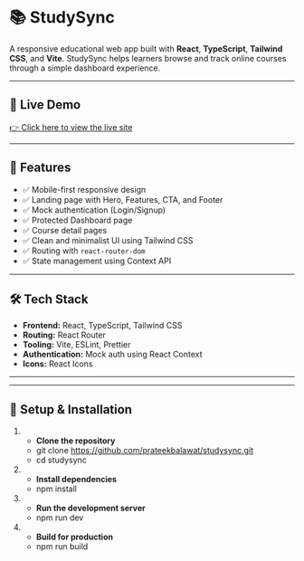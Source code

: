 # 📚 StudySync

A responsive educational web app built with **React**, **TypeScript**, **Tailwind CSS**, and **Vite**. StudySync helps learners browse and track online courses through a simple dashboard experience.

---

## 🚀 Live Demo

[👉 Click here to view the live site](https://studysync-kappa-nine.vercel.app/)

---

## 📌 Features

- ✅ Mobile-first responsive design
- ✅ Landing page with Hero, Features, CTA, and Footer
- ✅ Mock authentication (Login/Signup)
- ✅ Protected Dashboard page
- ✅ Course detail pages
- ✅ Clean and minimalist UI using Tailwind CSS
- ✅ Routing with `react-router-dom`
- ✅ State management using Context API

---

## 🛠 Tech Stack

- **Frontend:** React, TypeScript, Tailwind CSS
- **Routing:** React Router
- **Tooling:** Vite, ESLint, Prettier
- **Authentication:** Mock auth using React Context
- **Icons:** React Icons

---

---

## 🔄 Setup & Installation

1. - **Clone the repository**
   - git clone https://github.com/prateekbalawat/studysync.git
   - cd studysync

2. - **Install dependencies**
   - npm install

3. - **Run the development server**
   - npm run dev

4. - **Build for production**
   - npm run build
